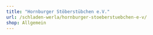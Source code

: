```yaml
---
title: "Hornburger Stöberstübchen e.V."
url: /schladen-werla/hornburger-stoeberstuebchen-e-v/
shop: Allgemein
---
```

